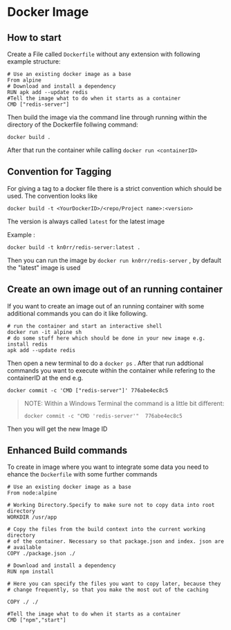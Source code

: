 # Docker Image

## How to start

Create a File called `Dockerfile` without any extension with following example structure:

````docker
# Use an existing docker image as a base
From alpine
# Download and install a dependency
RUN apk add --update redis
#Tell the image what to do when it starts as a container
CMD ["redis-server"]
 ````

Then build the image via the command line through running within the directory of the Dockerfile follwing command:

 `docker build .`

 After that run the container while calling `docker run <containerID>`

 ## Convention for Tagging

 For giving a tag to a docker file there is a strict convention which should be used. The convention looks like

 `docker build -t <YourDockerID>/<repo/Project name>:<version>`

 The version is always called `latest` for the latest image

 Example :

 `docker build -t kn0rr/redis-server:latest .`

 Then you can run the image by `docker run kn0rr/redis-server` , by default the "latest" image is used

 ## Create an own image out of an running container

If you want to create an image out of an running container with some additional commands you can do it like following.

````docker
# run the container and start an interactive shell
docker run -it alpine sh
# do some stuff here which should be done in your new image e.g. install redis
apk add --update redis

`````
Then open a new terminal to do a `docker ps` . 
After that run addtional commands you want to execute within the container while refering to the containerID at the end e.g.  

`docker commit -c 'CMD ["redis-server"]' 776abe4ec8c5`

>NOTE: Within a Windows Terminal the command is a little bit different:
>
> `docker commit -c "CMD 'redis-server'"  776abe4ec8c5`

Then you will get the new Image ID

## Enhanced Build commands

To create in image where you want to integrate some data you need to ehance the `Dockerfile` with some further commands
````docker
# Use an existing docker image as a base
From node:alpine

# Working Directory.Specify to make sure not to copy data into root directory
WORKDIR /usr/app

# Copy the files from the build context into the current working directory 
# of the container. Necessary so that package.json and index. json are 
# available
COPY ./package.json ./

# Download and install a dependency
RUN npm install

# Here you can specify the files you want to copy later, because they 
# change frequently, so that you make the most out of the caching

COPY ./ ./

#Tell the image what to do when it starts as a container
CMD ["npm","start"]


````
